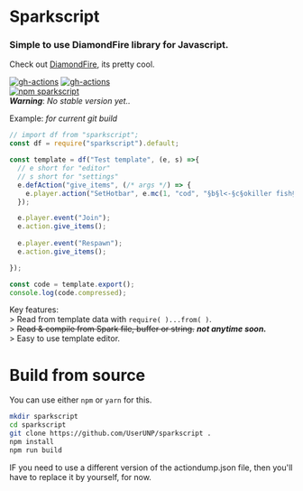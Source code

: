 # Sparkscript
### Simple to use DiamondFire library for Javascript.

Check out [DiamondFire](https://mcdiamondfire.com), its pretty cool.  

[![gh-actions](https://github.com/UserUNP/sparkscript/actions/workflows/sparkscript.yml/badge.svg)](https://github.com/UserUNP/sparkscript/actions/workflows/sparkscript.yml)
[![gh-actions](https://github.com/UserUNP/sparkscript/actions/workflows/codeql.yml/badge.svg)](https://github.com/UserUNP/sparkscript/actions/workflows/codeql.yml)  
[![npm sparkscript](https://nodei.co/npm/sparkscript.png)](https://npmjs.org/package/sparkscript)  
***Warning***: *No stable version yet..*  

Example: *for current git build*
```javascript
// import df from "sparkscript";
const df = require("sparkscript").default;

const template = df("Test template", (e, s) =>{
  // e short for "editor"
  // s short for "settings"   
  e.defAction("give_items", (/* args */) => {
    e.player.action("SetHotbar", e.mc(1, "cod", "§b§l<-§c§okiller fish§b§l->"), e.mc(1, "bow", "§b§l<-§c§ole bow§b§l->"))
  });

  e.player.event("Join");
  e.action.give_items();
  
  e.player.event("Respawn");
  e.action.give_items();

});

const code = template.export();
console.log(code.compressed);
```

Key features:  
\> Read from template data with `require( )...from( )`.  
\> ~~Read & compile from Spark file, buffer or string.~~ **_not anytime soon._**  
\> Easy to use template editor.  

# Build from source

You can use either `npm` or `yarn` for this.  

```sh
mkdir sparkscript
cd sparkscript
git clone https://github.com/UserUNP/sparkscript .
npm install
npm run build
```

IF you need to use a different version of the actiondump.json file,
then you'll have to replace it by yourself, for now.
